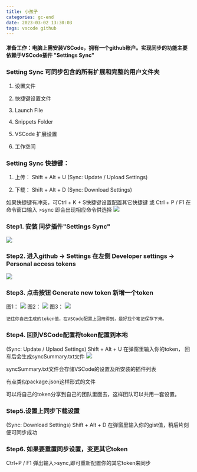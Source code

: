 ```yaml
---
title: 小孩子
categories: gc-end
date: 2023-03-02 13:30:03
tags: vscode github
---
```


#### 准备工作：电脑上需安装VSCode，拥有一个github账户。实现同步的功能主要依赖于VSCode插件 "Settings Sync"
### Setting Sync 可同步包含的所有扩展和完整的用户文件夹
1) 设置文件

2) 快捷键设置文件

3) Launch File

4) Snippets Folder

5) VSCode 扩展设置

6) 工作空间
<!-- more -->

### Setting Sync 快捷键：
1) 上传： Shift + Alt + U (Sync: Update / Upload Settings)

2) 下载： Shift + Alt + D (Sync: Download  Settings)

如果快捷键有冲突，可Ctrl + K + S快捷键设置配置其它快捷键 或 Ctrl + P / F1 在命令窗口输入 >sync 即会出现相应命令供选择
<img src="/images/img-folder/2021/3.png">

### Step1. 安装 同步插件"Settings Sync"
<img src="/images/img-folder/2021/4.png">

### Step2. 进入github -> Settings 在左侧 Developer settings -> Personal access tokens 
<img src="/images/img-folder/2021/5.png">

### Step3. 点击按钮 Generate new token 新增一个token
图1：
<img src="/images/img-folder/2021/6.png">
图2：
<img src="/images/img-folder/2021/7.png">
图3：
<img src="/images/img-folder/2021/8.png">

```
记住你自己生成的token值，在VSCode配置上回用得到，最好找个笔记保存下来。
```

### Step4. 回到VSCode配置将token配置到本地
(Sync: Update / Uplaod Settings) Shift + Alt + U 在弹窗里输入你的token， 回车后会生成syncSummary.txt文件
<img src="/images/img-folder/2021/9.png">

syncSummary.txt文件会存储VSCode的设置及所安装的插件列表

有点类似package.json这样形式的文件

可以将自己的token分享到自己的团队里面去，这样团队可以共用一套设置。 

### Step5.设置上同步下载设置

(Sync: Download  Settings) Shift + Alt + D 在弹窗里输入你的gist值，稍后片刻便可同步成功

### Step6. 如果要重置同步设置，变更其它token

Ctrl+P / F1 弹出输入>sync,即可重新配置你的其它token来同步

